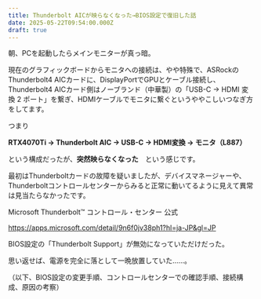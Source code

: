 ```yaml
---
title: Thunderbolt AICが映らなくなった→BIOS設定で復旧した話
date: 2025-05-22T09:54:00.000Z
draft: true
---
```

朝、PCを起動したらメインモニターが真っ暗。



現在のグラフィックボードからモニタへの接続は、やや特殊で、ASRockのThunderbolt4 AICカードに、DisplayPortでGPUとケーブル接続し、Thunderbolt4 AICカード側はノーブランド（中華製）の「USB-C -> HDMI 変換 2 ポート」を繋ぎ、HDMIケーブルでモニタに繋ぐというややこしいつなぎ方をしてます。



つまり

**RTX4070Ti → Thunderbolt AIC → USB-C → HDMI変換 → モニタ（L887）**

という構成だったが、**突然映らなくなった**　という感じです。

最初はThunderboltカードの故障を疑いましたが、デバイスマネージャーや、Thunderboltコントロールセンターからみると正常に動いてるように見えて異常は見当たらなかったです。

Microsoft Thunderbolt™ コントロール・センター 公式

<https://apps.microsoft.com/detail/9n6f0jv38ph1?hl=ja-JP&gl=JP>

BIOS設定の「Thunderbolt Support」が無効になっていただけだった。

思い返せば、電源を完全に落として一晩放置していた……。

（以下、BIOS設定の変更手順、コントロールセンターでの確認手順、接続構成、原因の考察）
